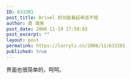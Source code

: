 ```yaml
---
ID: 633201
post_title: Drivel 的功能看起来还不错
author: 南 靖男
post_date: 2008-11-19 17:59:03
post_excerpt: ""
layout: post
permalink: https://larryli.cn/2008/11/633201
published: true
---
```

界面也很简单的，呵呵。